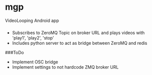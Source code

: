 # mgp
VideoLooping Android app
###
* Subscribes to ZeroMQ Topic on broker URL and plays videos with 'play1', 'play2', 'stop'
* Includes python server to act as bridge between ZeroMQ and redis

###ToDo
* Implement OSC bridge
* Implement settings to not hardcode ZMQ broker URL

